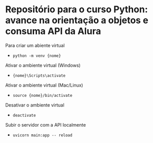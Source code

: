 # Repositório para o curso Python: avance na orientação a objetos e consuma API da Alura

Para criar um abiente virtual
- `python -m venv {nome}`

Ativar o ambiente virtual (Windows)
- `{nome}\Scripts\activate`

Ativar o ambiente virtual (Mac/Linux)
- `source {nome}/bin/activate`

Desativar o ambiente virtual
- `deactivate`

Subir o servidor com a API localmente
- `uvicorn main:app -- reload`